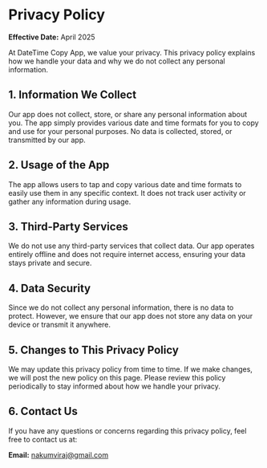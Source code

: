 # Privacy Policy  
**Effective Date:** April 2025

At DateTime Copy App, we value your privacy. This privacy policy explains how we handle your data and why we do not collect any personal information.

## 1. Information We Collect
Our app does not collect, store, or share any personal information about you. The app simply provides various date and time formats for you to copy and use for your personal purposes. No data is collected, stored, or transmitted by our app.

## 2. Usage of the App
The app allows users to tap and copy various date and time formats to easily use them in any specific context. It does not track user activity or gather any information during usage.

## 3. Third-Party Services
We do not use any third-party services that collect data. Our app operates entirely offline and does not require internet access, ensuring your data stays private and secure.

## 4. Data Security
Since we do not collect any personal information, there is no data to protect. However, we ensure that our app does not store any data on your device or transmit it anywhere.

## 5. Changes to This Privacy Policy
We may update this privacy policy from time to time. If we make changes, we will post the new policy on this page. Please review this policy periodically to stay informed about how we handle your privacy.

## 6. Contact Us
If you have any questions or concerns regarding this privacy policy, feel free to contact us at:

**Email:** nakumviraj@gmail.com
